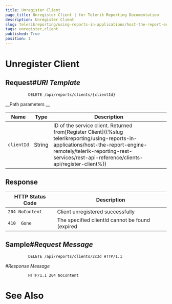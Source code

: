 ```yaml
---
title: Unregister Client
page_title: Unregister Client | for Telerik Reporting Documentation
description: Unregister Client
slug: telerikreporting/using-reports-in-applications/host-the-report-engine-remotely/telerik-reporting-rest-services/rest-api-reference/clients-api/unregister-client
tags: unregister,client
published: True
position: 1
---
```


# Unregister Client



## Request#_URI Template_

	          DELETE /api/reports/clients/{clientId}
        




__Path parameters
__


| Name | Type | Description |
| ------ | ------ | ------ |
|`clientId`|String|ID of the service client. Returned from[Register Client]({%slug telerikreporting/using-reports-in-applications/host-the-report-engine-remotely/telerik-reporting-rest-services/rest-api-reference/clients-api/register-client%})|




## Response


| HTTP Status Code | Description |
| ------ | ------ |
|`204 NoContent`|Client unregistered successfully|
|`410  Gone`|The specified clientId cannot be found (expired|




## Sample#_Request Message_

	          DELETE /api/reports/clients/2c3d HTTP/1.1
        


#_Response Message_

	          HTTP/1.1 204 NoContent
        




# See Also

